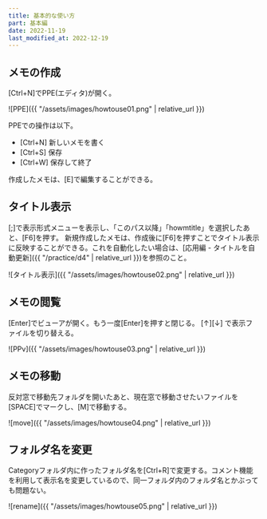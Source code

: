 ```yaml
---
title: 基本的な使い方
part: 基本編
date: 2022-11-19
last_modified_at: 2022-12-19
---
```


## メモの作成

[Ctrl+N]でPPE(エディタ)が開く。

![PPE]({{ "/assets/images/howtouse01.png" | relative_url }})

PPEでの操作は以下。

- [Ctrl+N] 新しいメモを書く
- [Ctrl+S] 保存
- [Ctrl+W] 保存して終了

作成したメモは、[E]で編集することができる。

## タイトル表示

[;]で表示形式メニューを表示し、「このパス以降」「howmtitle」を選択したあと、[F6]を押す。
新規作成したメモは、作成後に[F6]を押すことでタイトル表示に反映することができる。これを自動化したい場合は、[応用編 - タイトルを自動更新]({{ "/practice/d4" | relative_url }})を参照のこと。

![タイトル表示]({{ "/assets/images/howtouse02.png" | relative_url }})

## メモの閲覧

[Enter]でビューアが開く。もう一度[Enter]を押すと閉じる。
[↑][↓] で表示ファイルを切り替える。

![PPv]({{ "/assets/images/howtouse03.png" | relative_url }})

## メモの移動

反対窓で移動先フォルダを開いたあと、現在窓で移動させたいファイルを[SPACE]でマークし、[M]で移動する。

![move]({{ "/assets/images/howtouse04.png" | relative_url }})

## フォルダ名を変更

Categoryフォルダ内に作ったフォルダ名を[Ctrl+R]で変更する。コメント機能を利用して表示名を変更しているので、同一フォルダ内のフォルダ名とかぶっても問題ない。

![rename]({{ "/assets/images/howtouse05.png" | relative_url }})

